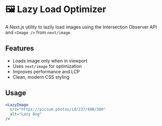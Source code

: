 # 🖼️ Lazy Load Optimizer

A Next.js utility to lazily load images using the Intersection Observer API and `<Image />` from `next/image`.

## Features

- Loads image only when in viewport
- Uses `next/image` for optimization
- Improves performance and LCP
- Clean, modern CSS styling

## Usage

```jsx
<LazyImage
  src="https://picsum.photos/id/237/400/300"
  alt="Lazy Dog"
/>
```
